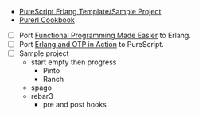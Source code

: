 - [PureScript Erlang Template/Sample Project](https://github.com/mkohlhaas/PureScript-Erlang)
- [Purerl Cookbook](https://purerl-cookbook.readthedocs.io/en/main/index.html)
- [ ] Port [Functional Programming Made Easier](https://github.com/mkohlhaas/Functional-Programming-Made-Easier) to Erlang.
- [ ] Port [Erlang and OTP in Action](https://github.com/mkohlhaas/Erlang-and-OTP-in-Action) to PureScript.
- [ ] Sample project
  - start empty then progress
    - Pinto 
    - Ranch
  - spago
  - rebar3
    - pre and post hooks
